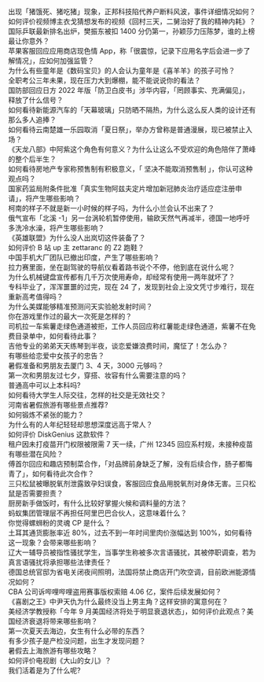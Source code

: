 出现「猪饿死、猪吃猪」现象，正邦科技陷代养户断料风波，事件详细情况如何？  
如何评价视频博主衣戈猜想发布的视频《回村三天，二舅治好了我的精神内耗》？  
国际乒联最新排名出炉，樊振东被扣 1400 分仍第一，孙颖莎力压陈梦，谁的上榜最让你意外？  
苹果客服回应应用商店现色情 App，称「很震惊，记录下应用名字后会进一步了解情况」，应如何加强监管？  
为什么有些童年是《数码宝贝》的人会认为童年是《喜羊羊》的孩子可怜？  
全职考公三年未果，现在压力大到爆棚，能不能说说你的看法？  
国防部回应日方 2022 年版「防卫白皮书」涉华内容，「罔顾事实、充满偏见」，释放了什么信号？  
如何看待新能源汽车的「天幕玻璃」只防晒不隔热，为什么这么反人类的设计还有那么多人追捧？  
如何看待云南楚雄一乐园取消「夏日祭」，举办方曾称是普通漫展，现已被禁止入场？  
《天龙八部》中阿紫这个角色有何意义？为什么让这么不受欢迎的角色陪伴了萧峰的整个后半生？  
如何看待房地产专家称预售制有积极意义，「 坚决不能取消预售制 」，你认可这种观点吗？  
国家药监局附条件批准「真实生物阿兹夫定片增加新冠肺炎治疗适应症注册申请」，将产生哪些影响？  
柯南的样子不就是新一小时候的样子吗，为什么小兰会认不出来了？  
俄气宣布「北溪 -1」另一台涡轮机暂停使用，输欧天然气再减半，德国一地呼吁多洗冷水澡，将产生哪些影响？  
《英雄联盟》为什么没人出岚切这件装备了？  
如何评价 B 站 up 主 zettaranc 的 Z2 跑鞋？  
中国手机大厂团队已撤出印度，产生了哪些影响？  
拉力赛里面，坐在副驾驶的导航仪看着路书说个不停，他到底在说什么呢？  
为什么机械键盘宣传都有几千万次使用寿命，却经常有使用一两年就坏了？  
专科毕业了，浑浑噩噩的过完，现在 24 了，发现到社会上没文凭寸步难行，现在重新高考值得吗？  
为什么美媒能够精准预测问天实验舱发射时间？  
你在游戏里作过的最大一次死是怎样的？  
司机拉一车紫薯走绿色通道被拒，工作人员回应称红薯能走绿色通道，紫薯不在免费目录单中，如何看待此事？  
吉他专业的弟弟天天练琴到半夜，谈恋爱嫌浪费时间，魔怔了！怎么办？  
有哪些给恋爱中女孩子的忠告？  
暑假准备和男朋友去厦门 3、4 天，3000 元够吗？  
第一次和男朋友过七夕，穿搭、妆容有什么需要注意的吗？  
普通高中可以上本科吗?  
如何看待大学生人际交往，怎样的社交是无效社交？  
河南省暑假旅游有哪些景点推荐?  
如何锻炼不紧张的能力？  
为什么有的人年纪轻轻却思想深度远高于常人？  
如何评价 DiskGenius 这款软件？  
租户因未打疫苗开门权限被限需 7 天一续，广州 12345 回应系村规，未接种疫苗有哪些潜在风险？  
傅首尔回应和趣店预制菜合作，「对品牌前身缺乏了解，没有后续合作，肠子都悔青了」，如何看待此次合作？  
三只松鼠被曝脱氧剂泄露致孕妇误食，客服回应食品用脱氧剂对身体无害。三只松鼠是否需要担责？  
厨房新手做饭时，有什么比较好掌握火候和调料量的方法？  
蚂蚁集团管理层不再担任阿里巴巴合伙人，这意味着什么？  
你觉得螺蛳粉的灵魂 CP 是什么？  
土耳其通货膨胀率近 80%，过去不到一年时间里肉价涨幅达到 100%，如何看待这一现象？会带来哪些影响？  
辽大一辅导员被指性骚扰学生，当事学生称被多次言语骚扰，其被停职调查，若为真言语骚扰将承担哪些法律责任？  
德国总统官邸为省电关闭夜间照明，法国将禁止商店开门吹空调，目前欧洲能源情况如何？  
CBA 公司诉哔哩哔哩盗用赛事版权索赔 4.06 亿，案件后续发展如何？  
《喜剧之王》中尹天仇为什么最终没当上男主角？这样安排的寓意何在？  
美经济学教授称「今年 9 月美国经济将处于明显衰退状态」，如何评价此观点？美国经济衰退将带来哪些影响？  
第一次夏天去海边，女生有什么必带的东西？  
有多少孩子是产检没问题，出生才发现问题？  
暑假去上海旅游有哪些攻略？  
如何评价电视剧《大山的女儿》？  
我们活着是为了什么呢?  
